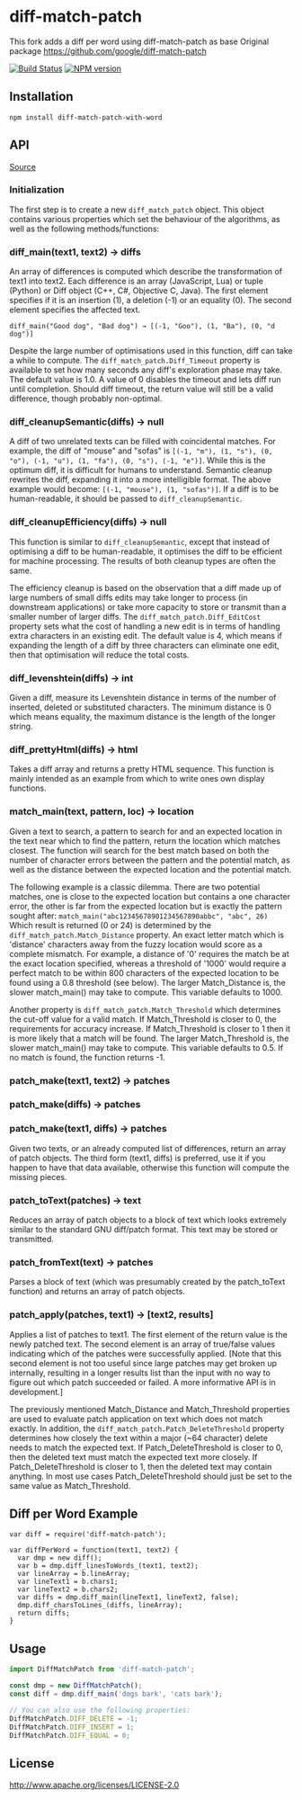 # diff-match-patch

This fork adds a diff per word using diff-match-patch as base
Original package https://github.com/google/diff-match-patch

[![Build Status](https://img.shields.io/travis/joassouza/diff-match-patch/master.svg)](https://travis-ci.org/joassouza/diff-match-patch)
[![NPM version](https://img.shields.io/npm/v/diff-match-patch.svg)](https://www.npmjs.com/package/diff-match-patch)

## Installation

    npm install diff-match-patch-with-word

## API

[Source](https://github.com/google/diff-match-patch/wiki/API)

### Initialization

The first step is to create a new `diff_match_patch` object. This object contains various properties which set the behaviour of the algorithms, as well as the following methods/functions:

### diff_main(text1, text2) → diffs

An array of differences is computed which describe the transformation of text1 into text2. Each difference is an array (JavaScript, Lua) or tuple (Python) or Diff object (C++, C#, Objective C, Java). The first element specifies if it is an insertion (1), a deletion (-1) or an equality (0). The second element specifies the affected text.

```diff_main("Good dog", "Bad dog") → [(-1, "Goo"), (1, "Ba"), (0, "d dog")]```

Despite the large number of optimisations used in this function, diff can take a while to compute. The `diff_match_patch.Diff_Timeout` property is available to set how many seconds any diff's exploration phase may take. The default value is 1.0. A value of 0 disables the timeout and lets diff run until completion. Should diff timeout, the return value will still be a valid difference, though probably non-optimal.

### diff_cleanupSemantic(diffs) → null

A diff of two unrelated texts can be filled with coincidental matches. For example, the diff of "mouse" and "sofas" is `[(-1, "m"), (1, "s"), (0, "o"), (-1, "u"), (1, "fa"), (0, "s"), (-1, "e")]`. While this is the optimum diff, it is difficult for humans to understand. Semantic cleanup rewrites the diff, expanding it into a more intelligible format. The above example would become: `[(-1, "mouse"), (1, "sofas")]`. If a diff is to be human-readable, it should be passed to `diff_cleanupSemantic`.

### diff_cleanupEfficiency(diffs) → null

This function is similar to `diff_cleanupSemantic`, except that instead of optimising a diff to be human-readable, it optimises the diff to be efficient for machine processing. The results of both cleanup types are often the same.

The efficiency cleanup is based on the observation that a diff made up of large numbers of small diffs edits may take longer to process (in downstream applications) or take more capacity to store or transmit than a smaller number of larger diffs. The `diff_match_patch.Diff_EditCost` property sets what the cost of handling a new edit is in terms of handling extra characters in an existing edit. The default value is 4, which means if expanding the length of a diff by three characters can eliminate one edit, then that optimisation will reduce the total costs.

### diff_levenshtein(diffs) → int

Given a diff, measure its Levenshtein distance in terms of the number of inserted, deleted or substituted characters. The minimum distance is 0 which means equality, the maximum distance is the length of the longer string.

### diff_prettyHtml(diffs) → html

Takes a diff array and returns a pretty HTML sequence. This function is mainly intended as an example from which to write ones own display functions.

### match_main(text, pattern, loc) → location

Given a text to search, a pattern to search for and an expected location in the text near which to find the pattern, return the location which matches closest. The function will search for the best match based on both the number of character errors between the pattern and the potential match, as well as the distance between the expected location and the potential match.

The following example is a classic dilemma. There are two potential matches, one is close to the expected location but contains a one character error, the other is far from the expected location but is exactly the pattern sought after: `match_main("abc12345678901234567890abbc", "abc", 26)` Which result is returned (0 or 24) is determined by the `diff_match_patch.Match_Distance` property. An exact letter match which is 'distance' characters away from the fuzzy location would score as a complete mismatch. For example, a distance of '0' requires the match be at the exact location specified, whereas a threshold of '1000' would require a perfect match to be within 800 characters of the expected location to be found using a 0.8 threshold (see below). The larger Match_Distance is, the slower match_main() may take to compute. This variable defaults to 1000.

Another property is `diff_match_patch.Match_Threshold` which determines the cut-off value for a valid match. If Match_Threshold is closer to 0, the requirements for accuracy increase. If Match_Threshold is closer to 1 then it is more likely that a match will be found. The larger Match_Threshold is, the slower match_main() may take to compute. This variable defaults to 0.5. If no match is found, the function returns -1.

### patch_make(text1, text2) → patches

### patch_make(diffs) → patches

### patch_make(text1, diffs) → patches

Given two texts, or an already computed list of differences, return an array of patch objects. The third form (text1, diffs) is preferred, use it if you happen to have that data available, otherwise this function will compute the missing pieces.

### patch_toText(patches) → text

Reduces an array of patch objects to a block of text which looks extremely similar to the standard GNU diff/patch format. This text may be stored or transmitted.

### patch_fromText(text) → patches

Parses a block of text (which was presumably created by the patch_toText function) and returns an array of patch objects.

### patch_apply(patches, text1) → [text2, results]

Applies a list of patches to text1. The first element of the return value is the newly patched text. The second element is an array of true/false values indicating which of the patches were successfully applied. [Note that this second element is not too useful since large patches may get broken up internally, resulting in a longer results list than the input with no way to figure out which patch succeeded or failed. A more informative API is in development.]

The previously mentioned Match_Distance and Match_Threshold properties are used to evaluate patch application on text which does not match exactly. In addition, the `diff_match_patch.Patch_DeleteThreshold` property determines how closely the text within a major (~64 character) delete needs to match the expected text. If Patch_DeleteThreshold is closer to 0, then the deleted text must match the expected text more closely. If Patch_DeleteThreshold is closer to 1, then the deleted text may contain anything. In most use cases Patch_DeleteThreshold should just be set to the same value as Match_Threshold.


## Diff per Word Example
``` javacript
var diff = require('diff-match-patch');

var diffPerWord = function(text1, text2) {
  var dmp = new diff();
  var b = dmp.diff_linesToWords_(text1, text2);
  var lineArray = b.lineArray;
  var lineText1 = b.chars1;
  var lineText2 = b.chars2;
  var diffs = dmp.diff_main(lineText1, lineText2, false);
  dmp.diff_charsToLines_(diffs, lineArray);
  return diffs;
}
```

## Usage
```javascript
import DiffMatchPatch from 'diff-match-patch';

const dmp = new DiffMatchPatch();
const diff = dmp.diff_main('dogs bark', 'cats bark');

// You can also use the following properties:
DiffMatchPatch.DIFF_DELETE = -1;
DiffMatchPatch.DIFF_INSERT = 1;
DiffMatchPatch.DIFF_EQUAL = 0;
```

## License

  http://www.apache.org/licenses/LICENSE-2.0
